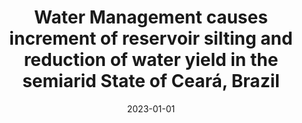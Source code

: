 ---
title: "Water Management causes increment of reservoir silting and reduction of water yield in the semiarid State of Ceará, Brazil"
collection: publications
category: manuscripts
permalink: /publication/Araujo2023
excerpt: 'This study shows how water management practices in Ceará, Brazil, increase reservoir siltation and reduce water yield, highlighting challenges for sustainable water resources in semiarid regions.'
date: 2023-01-01
venue: 'Journal of South American Earth Sciences'
paperurl: 'http://pedroalencar1.github.io/files/Araujo2023.pdf'
citation: 'de Araújo, Landwehr, Alencar, and Paulino (2023). &quot;Water Management causes increment of reservoir silting and reduction of water yield in the semiarid State of Ceará, Brazil.&quot; <i>Journal of South American Earth Sciences</i>. 121:104102. DOI: 10.1016/j.jsames.2022.104102'
---